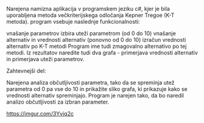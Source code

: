 Narejena namizna aplikacija v programskem jeziku c#, kjer je bila uporabljena metoda večkriterijskega odločanja Kepner Tregoe (K-T metoda). program vsebuje naslednje funkcionalnosti:


vnašanje parametrov
izbira uteži parametrom (od 0 do 10)
vnašanje alternativ in vrednosti alternativ (ponovno od 0 do 10)
izračun vrednosti alternativ po K-T metodi
Program ime tudi zmagovalno alternativo po tej metodi. Iz rezultatov naredite tudi dva grafa - primerjava vrednosti alternativ in primerjava uteži parametrov.

Zahtevnejši del: 

Narejena analiza občutljivosti parametra, tako da se spreminja utež parametra od 0 pa vse do 10 in prikažite sliko grafa, ki prikazuje kako se vrednosti alternativ spreminjajo. Program je narejen tako, da bo naredil analizo občutljivosti za izbran parameter.

https://imgur.com/3Yvjq2c 
